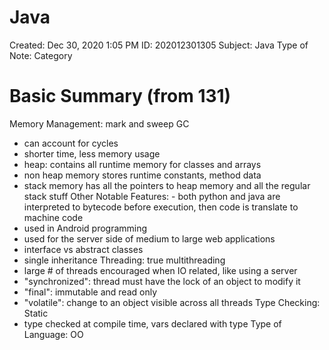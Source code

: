 # Java

Created: Dec 30, 2020 1:05 PM
ID: 202012301305
Subject: Java
Type of Note: Category







# Basic Summary (from 131)

Memory Management: mark and sweep GC
- can account for cycles
- shorter time, less memory usage
- heap: contains all runtime memory for classes and arrays
- non heap memory stores runtime constants, method data
- stack memory has all the pointers to heap memory and all the regular stack stuff
Other Notable Features: - both python and java are interpreted to bytecode before execution, then code is translate to machine code 
- used in Android programming
- used for the server side of medium to large web applications
- interface vs abstract classes
- single inheritance
Threading: true multithreading
- large # of threads encouraged when IO related, like using a server
- "synchronized": thread must have the lock of an object to modify it
- "final": immutable and read only
- "volatile": change to an object visible across all threads
Type Checking: Static
- type checked at compile time, vars declared with type
Type of Language: OO